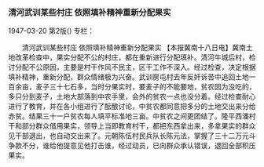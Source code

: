 ### 清河武训某些村庄  依照填补精神重新分配果实

1947-03-20
第2版()
专栏：

　　清河武训某些村庄
    依照填补精神重新分配果实
    【本报冀南十八日电】冀南土地改革检查中，果实分配不公的村庄，都在重新进行分配填补。清河牛城后村，检讨分配不公原因，主要是村干作风不民主，区干工作不深入。经过检查，决定根据填补精神，重新分配，群众情绪极为兴奋。武训房屯村去年反奸诉苦中追回土地一百余亩，麦子三十七石多，当时分果实时，要麦子的不能要地，贫农因为没吃的，多只分到麦子，土地大部落到中农手里，会外的贫农一点也没分着。经过检查耐心进行了教育，并在各小组进行了酝酿讨论，中贫农都同意把多分的土地交出来分给赤贫。结果三十一户贫农每人填平标准地三亩。中贫农之间更团结了。隆平西潘村干和部分群众借用果实，领导上当即教育村干，都把东西拿出来，多拿果实的群众见干部退出，也自动交出来了。元朝陈伍村民兵队长陈元法，掌握了三十二万元斗争款不分，谁给他提意见他打击谁，经过动员，已向群众承认错误，退回全部积压果实。
